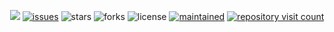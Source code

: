 <p align="center">
<img src="https://img.shields.io/github/languages/top/christianhaller/download-your-travelmap"/>
   <a href="https://github.com/christianhaller/download-your-travelmap/issues/"><img src="https://img.shields.io/github/issues/christianhaller/download-your-travelmap" alt="issues" /></a>
   <img src="https://img.shields.io/github/stars/christianhaller/download-your-travelmap" alt="stars" />
   <img src="https://img.shields.io/github/forks/christianhaller/download-your-travelmap" alt="forks" />
   <img src="https://img.shields.io/github/license/christianhaller/download-your-travelmap" alt="license" />
   <a href="https://GitHub.com/christianhaller/download-your-travelmap/graphs/commit-activity"><img src="https://img.shields.io/badge/Maintained%3F-yes-green.svg" alt="maintained" /></a>
   <a href="http://hits.dwyl.com/christianhaller/download-your-travelmap"><img src="http://hits.dwyl.com/christianhaller/download-your-travelmap.svg" alt="repository visit count" /></a>
</p>

